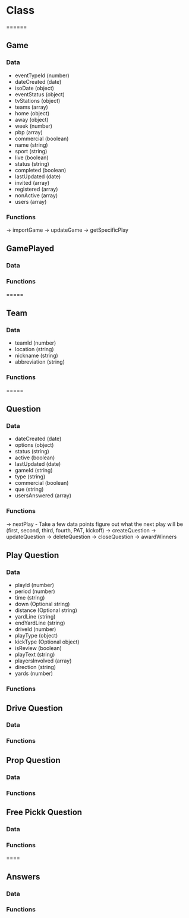 # Class
======

## Game
### Data
  - eventTypeId (number)
  - dateCreated (date)
  - isoDate (object)
  - eventStatus (object)
  - tvStations (object)
  - teams (array)
  - home (object)
  - away (object)
  - week (number)
  - pbp (array)
  - commercial (boolean)
  - name (string)
  - sport (string)
  - live (boolean)
  - status (string)
  - completed (boolean)
  - lastUpdated (date)
  - invited (array)
  - registered (array)
  - nonActive (array)
  - users (array)
### Functions
  -> importGame
  -> updateGame
  -> getSpecificPlay

## GamePlayed
### Data
### Functions

=====

## Team
### Data
  - teamId (number)
  - location (string)
  - nickname (string)
  - abbreviation (string)
### Functions

=====

## Question
### Data
  - dateCreated (date)
  - options (object)
  - status (string)
  - active (boolean)
  - lastUpdated (date)
  - gameId (string)
  - type (string)
  - commercial (boolean)
  - que (string)
  - usersAnswered (array)
### Functions
  -> nextPlay - Take a few data points figure out what the next play will be (first, second, third, fourth, PAT, kickoff)
  -> createQuestion
  -> updateQuestion
  -> deleteQuestion
  -> closeQuestion
  -> awardWinners

## Play Question
### Data
  - playId (number)
  - period (number)
  - time (string)
  - down (Optional string)
  - distance (Optional string)
  - yardLine (string)
  - endYardLine (string)
  - driveId (number)
  - playType (object)
  - kickType (Optional object)
  - isReview (boolean)
  - playText (string)
  - playersInvolved (array)
  - direction (string)
  - yards (number)
### Functions

## Drive Question
### Data
### Functions

## Prop Question
### Data
### Functions

## Free Pickk Question
### Data
### Functions

====

## Answers
### Data
### Functions
